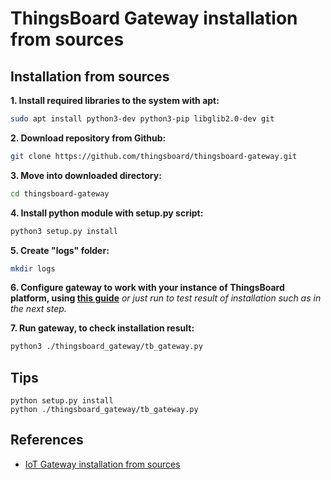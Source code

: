 # ThingsBoard Gateway installation from sources

## Installation from sources
**1. Install required libraries to the system with apt:**
```bash
sudo apt install python3-dev python3-pip libglib2.0-dev git 
```

**2. Download repository from Github:**
```bash
git clone https://github.com/thingsboard/thingsboard-gateway.git
```

**3. Move into downloaded directory:**
```bash
cd thingsboard-gateway
```

**4. Install python module with setup.py script:**
```bash
python3 setup.py install
```

**5. Create "logs" folder:**
```bash
mkdir logs
```

**6. Configure gateway to work with your instance of ThingsBoard platform, using [this guide](https://thingsboard.io/docs/iot-gateway/configuration/)** *or just run to test result of installation such as in the next step.*
 
**7. Run gateway, to check installation result:**
```bash
python3 ./thingsboard_gateway/tb_gateway.py
```

## Tips
```
python setup.py install
python ./thingsboard_gateway/tb_gateway.py
```

## References
- [IoT Gateway installation from sources](https://thingsboard.io/docs/iot-gateway/install/source-installation/)